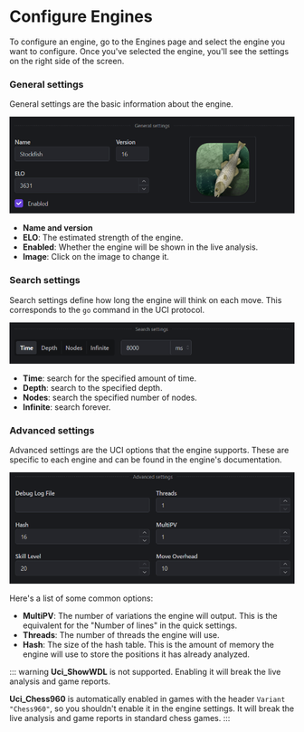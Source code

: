 # Configure Engines

To configure an engine, go to the Engines page and select the engine you want to configure. Once you've selected the engine, you'll see the settings on the right side of the screen.

### General settings

General settings are the basic information about the engine.

![General settings](general-settings.png)

- **Name and version**
- **ELO**: The estimated strength of the engine.
- **Enabled**: Whether the engine will be shown in the live analysis.
- **Image**: Click on the image to change it.

### Search settings

Search settings define how long the engine will think on each move. This corresponds to the `go` command in the UCI protocol.

![Search settings](search-settings.png)

- **Time**: search for the specified amount of time.
- **Depth**: search to the specified depth.
- **Nodes**: search the specified number of nodes.
- **Infinite**: search forever.

### Advanced settings

Advanced settings are the UCI options that the engine supports. These are specific to each engine and can be found in the engine's documentation.

![Advanced settings](advanced-settings.png)

Here's a list of some common options:

- **MultiPV**: The number of variations the engine will output. This is the equivalent for the "Number of lines" in the quick settings.
- **Threads**: The number of threads the engine will use.
- **Hash**: The size of the hash table. This is the amount of memory the engine will use to store the positions it has already analyzed.

::: warning
**Uci_ShowWDL** is not supported. Enabling it will break the live analysis and game reports.

**Uci_Chess960** is automatically enabled in games with the header `Variant "Chess960"`, so you shouldn't enable it in the engine settings. It will break the live analysis and game reports in standard chess games.
:::
